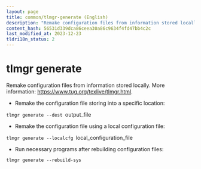 ```yaml
---
layout: page
title: common/tlmgr-generate (English)
description: "Remake configuration files from information stored locally."
content_hash: 56531d339dca86ceea30a86c9634f4fd47bb4c2c
last_modified_at: 2023-12-23
tldri18n_status: 2
---
```

# tlmgr generate

Remake configuration files from information stored locally.
More information: <https://www.tug.org/texlive/tlmgr.html>.

- Remake the configuration file storing into a specific location:

`tlmgr generate --dest `<span class="tldr-var badge badge-pill bg-dark-lm bg-white-dm text-white-lm text-dark-dm font-weight-bold">output_file</span>

- Remake the configuration file using a local configuration file:

`tlmgr generate --localcfg `<span class="tldr-var badge badge-pill bg-dark-lm bg-white-dm text-white-lm text-dark-dm font-weight-bold">local_configuration_file</span>

- Run necessary programs after rebuilding configuration files:

`tlmgr generate --rebuild-sys`
